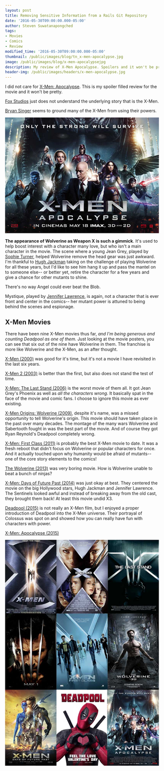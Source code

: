 ```yaml
---
layout: post
title: Removing Sensitive Information from a Rails Git Repository
date: '2016-05-30T09:00:00.000-05:00'
author: Steven Suwatanapongched
tags:
- Movies
- Comics
- Review
modified_time: '2016-05-30T09:00:00.000-05:00'
thumbnail: /public/images/blog/tn_x-men-apocalypse.jpg
image: /public/images/blog/x-men-apocalypsejpg
description: My review of X-Men Apocalypse. Spoilers and it won't be pretty.
header-img: /public/images/headers/x-men-apocalypse.jpg
---
```


I did not care for [X-Men: Apocalypse](http://www.imdb.com/title/tt3385516/). This is my spoiler filled review for the movie and it won't be pretty.

[Fox Studios](http://www.foxmovies.com/) just does not understand the underlying story that is the X-Men.

[Bryan Singer](http://www.imdb.com/name/nm0001741/) seems to ground many of the X-Men from using their powers.

![X-Men Apocalypse](/public/images/blog/x-men-apocalypse.jpg)

**The appearance of Wolverine as Weapon X is such a gimmick**. It's used to help boost interest with a character many love, but who isn't a main character in the movie. The scene where a young Jean Grey, played by [Sophie Turner](http://www.imdb.com/name/nm3849842/), helped Wolverine remove the head gear was just awkward. I'm thankful to [Hugh Jackman](http://www.imdb.com/name/nm0413168/) taking on the challenge of playing Wolverine for all these years, but I'd like to see him hang it up and pass the mantel on to someone else-- or better yet, retire the character for a few years and give a chance for other mutants to shine.

There's no way Angel could ever beat the Blob.

Mystique, played by [Jennifer Lawrence](http://www.imdb.com/name/nm2225369/), is again, not a character that is ever front and center in the comics-- her mutant power is attuned to being behind the scenes and espionage.

## X-Men Movies

There have been nine X-Men movies thus far, *and I'm being generous and counting Deadpool as one of them.* Just looking at the movie posters, you can see that six out of the nine have Wolverine in them. The franchise is more like Wolverine and the X-Men, as an after thought.

[X-Men (2000)](http://www.imdb.com/title/tt0120903/) was good for it's time, but it's not a movie I have revisited in the last six years.

[X-Men 2 (2003)](http://www.imdb.com/title/tt0290334/) is better than the first, but also does not stand the test of time.

[X-Men: The Last Stand (2006)](http://www.imdb.com/title/tt0376994/) is the worst movie of them all. It got Jean Grey's Phoenix as well as *all the characters wrong*. It basically spat in the face of the movie and comic fans. I choose to ignore this movie as ever existing.

[X-Men Origins: Wolverine (2009)](http://www.imdb.com/title/tt0458525/), despite it's name, was a missed opportunity to tell Wolverine's origin. This movie should have taken place in the past over many decades. The montage of the many wars Wolverine and Sabertooth fought in was the best part of the movie. And of course they got Ryan Reynold's Deadpool completely wrong.

[X-Men: First Class (2011)](http://www.imdb.com/title/tt1270798/) is probably the best X-Men movie to date. It was a fresh reboot that didn't focus on Wolverine or popular characters for once. And it actually touched upon why humanity would be afraid of mutants-- one of the core story elements to the comics!

[The Wolverine (2013)](http://www.imdb.com/title/tt1430132/) was very boring movie. How is Wolverine unable to beat a bunch of ninjas?

[X-Men: Days of Future Past (2014)](http://www.imdb.com/title/tt1877832/) was just okay at best. They centered the movie on the big Hollywood stars, Hugh Jackman and Jennifer Lawrence. The Sentinels looked awful and instead of breaking away from the old cast, they brought them back! At least this movie undid X3.

[Deadpool (2015)](http://www.imdb.com/title/tt1431045/) is not really an X-Men film, but I enjoyed a proper introduction of Deadpool into the X-Men universe. Their portrayal of Colossus was spot on and showed how you can really have fun with characters with power.

[X-Men: Apocalypse (2015)](http://www.imdb.com/title/tt3385516/)

![X-Men Movies](/public/images/blog/x-men-movie-posters.jpg)
